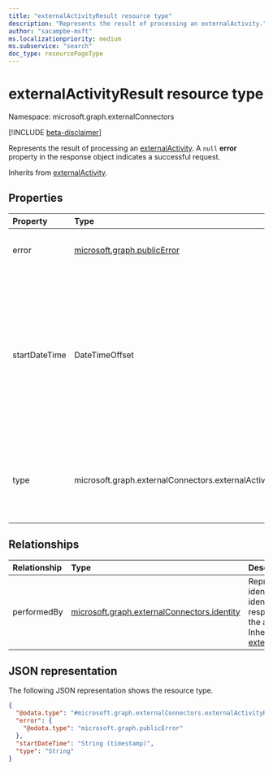 ```yaml
---
title: "externalActivityResult resource type"
description: "Represents the result of processing an externalActivity."
author: "sacampbe-msft"
ms.localizationpriority: medium
ms.subservice: "search"
doc_type: resourcePageType
---
```


# externalActivityResult resource type

Namespace: microsoft.graph.externalConnectors

[!INCLUDE [beta-disclaimer](../../includes/beta-disclaimer.md)]

Represents the result of processing an [externalActivity](../resources/externalconnectors-externalactivity.md). A `null` **error** property in the response object indicates a successful request.

Inherits from [externalActivity](../resources/externalconnectors-externalactivity.md).

## Properties

|Property|Type|Description|
|:---|:---|:---|
|error|[microsoft.graph.publicError](../resources/publicerror.md)|Error information that explains the failure to process an external activity.|
|startDateTime|DateTimeOffset|The date and time when the particular activity occurred. The DateTimeOffset type represents date and time information using ISO 8601 format and is always in UTC time. For example, midnight UTC on Jan 1, 2014 is `2014-01-01T00:00:00Z`. Inherited from [externalActivity](../resources/externalconnectors-externalactivity.md).|
|type|microsoft.graph.externalConnectors.externalActivityType|The type of activity performed. The possible values are: `viewed`, `modified`, `created`, `commented`, `unknownFutureValue`. Inherited from [externalActivity](../resources/externalconnectors-externalactivity.md).|

## Relationships

|Relationship|Type|Description|
|:---|:---|:---|
|performedBy|[microsoft.graph.externalConnectors.identity](../resources/externalconnectors-identity.md)|Represents an identity used to identify who is responsible for the activity. Inherited from [externalActivity](../resources/externalconnectors-externalactivity.md).|

## JSON representation

The following JSON representation shows the resource type.

<!-- {
  "blockType": "resource",
  "@odata.type": "microsoft.graph.externalConnectors.externalActivityResult",
  "baseType": "microsoft.graph.externalConnectors.externalActivity",
  "openType": false
}
-->
``` json
{
  "@odata.type": "#microsoft.graph.externalConnectors.externalActivityResult",
  "error": {
    "@odata.type": "microsoft.graph.publicError"
  },
  "startDateTime": "String (timestamp)",
  "type": "String"
}
```
